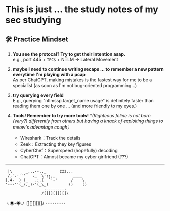 # This is just ... the study notes of my sec studying



## 🛠️ Practice Mindset 

1. **You see the protocal? Try to get their intention asap.**  
   e.g., port 445 + `IPC$` + NTLM → Lateral Movement

2. **maybe I need to continue writing recaps ... to remember a new pattern everytime I'm playing with a pcap**  
   As per ChatGPT, making mistakes is the fastest way for me to be a specialist
   (as soon as I'm not bug-oriented programming...)

3. **try querying every field**  
   E.g., querying "ntlmssp.target_name usage" is definitely faster than reading them one by one ...
   (and more friendly to my eyes.)

4. **Tools! Remember to try more tools!** 
   **(Righteous feline is not born (very?) differently from others but having a knack of exploiting things to meow's advantage *cough）**  
   - Wireshark：Track the details  
   - Zeek：Extracting they key figures
   - CyberChef：Superspeed (hopefully) decoding
   - ChatGPT：Almost became my cyber girlfriend (???)

---

     |\      _,,,--,,_      zzz...   
     /,`.-'`'   ._  \-;;,_        ____
    |,4-  ) )_   .;.(  `'-'      /    \
    '---''(_/._)-'(_\_)         ()    ()
                     .--------.
                    /[][][][][]\
ヽ◉-◉ノ            \[][][][][]/
                     `---------`


